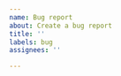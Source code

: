 ```yaml
---
name: Bug report
about: Create a bug report
title: ''
labels: bug
assignees: ''

---
```


<!-- Ethereum package is meant for strictly development purposes. It is not suitable for production use, and the use of production setup will always be actively discouraged. 
Please note that all issues related to setting up ethereum package in a production environment e.g:
- Setup a long running permanent network
- Exposing services for the public - rpc/beacon/tooling endpoints
- Syncing external nodes to an already running enclave
- Running testnet/mainnet validators
- Any other issues that smell like production use
Any issues that are related to to the above mentioned topics/related to running kurtosis with ethereum-package in a production like environment will be automatically closed. By opening an issue you agree to these terms.  -->
